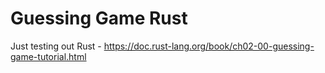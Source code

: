 # Guessing Game Rust
 Just testing out Rust - https://doc.rust-lang.org/book/ch02-00-guessing-game-tutorial.html
